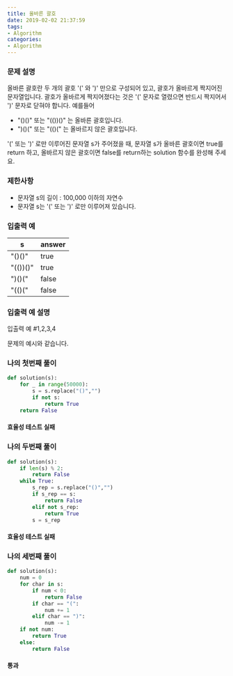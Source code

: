 ```yaml
---
title: 올바른 괄호
date: 2019-02-02 21:37:59
tags:
- Algorithm
categories:
- Algorithm
---
```


### 문제 설명
올바른 괄호란 두 개의 괄호 '(' 와 ')' 만으로 구성되어 있고, 괄호가 올바르게 짝지어진 문자열입니다. 괄호가 올바르게 짝지어졌다는 것은 '(' 문자로 열렸으면 반드시 짝지어서 ')' 문자로 닫혀야 합니다.
예를들어

- "()()" 또는 "(())()" 는 올바른 괄호입니다.
- ")()(" 또는 "(()(" 는 올바르지 않은 괄호입니다.

'(' 또는 ')' 로만 이루어진 문자열 s가 주어졌을 때, 문자열 s가 올바른 괄호이면 true를 return 하고, 올바르지 않은 괄호이면 false를 return하는 solution 함수를 완성해 주세요.

### 제한사항
- 문자열 s의 길이 : 100,000 이하의 자연수
- 문자열 s는 '(' 또는 ')' 로만 이루어져 있습니다.

### 입출력 예
| s        | answer |
| -------- | ------ |
| "()()"   | true   |
| "(())()" | true   |
| ")()("   | false  |
| "(()("   | false  |

### 입출력 예 설명
입출력 예 #1,2,3,4

문제의 예시와 같습니다.



### 나의 첫번째 풀이

```python
def solution(s):
    for _ in range(50000):
        s = s.replace("()","")
        if not s:
            return True
    return False
```

#### 효율성 테스트 실패



### 나의 두번째 풀이

```python
def solution(s):
    if len(s) % 2:
        return False
    while True:
        s_rep = s.replace("()","")
        if s_rep == s:
            return False
        elif not s_rep:
            return True
        s = s_rep
```

#### 효율성 테스트 실패



### 나의 세번째 풀이

```python
def solution(s):
    num = 0
    for char in s:
        if num < 0:
            return False
        if char == "(":
            num += 1
        elif char == ")":
            num -= 1
    if not num:
        return True
    else:
        return False
```

#### 통과